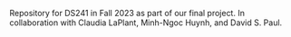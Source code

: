 Repository for DS241 in Fall 2023 as part of our final project. In collaboration with Claudia LaPlant, Minh-Ngoc Huynh, and David S. Paul.
